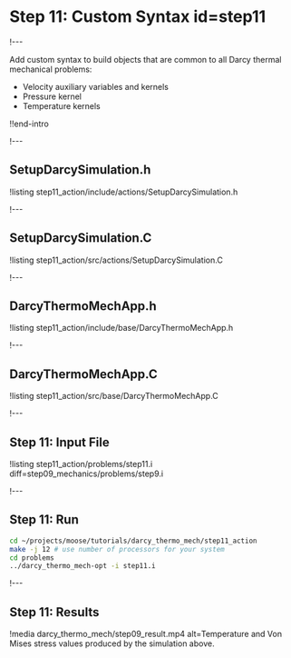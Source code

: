 # Step 11: Custom Syntax id=step11

!---

Add custom syntax to build objects that are common to all Darcy thermal mechanical problems:

- Velocity auxiliary variables and kernels
- Pressure kernel
- Temperature kernels

!!end-intro

!---

## SetupDarcySimulation.h

!listing step11_action/include/actions/SetupDarcySimulation.h

!---

## SetupDarcySimulation.C

!listing step11_action/src/actions/SetupDarcySimulation.C

!---

## DarcyThermoMechApp.h

!listing step11_action/include/base/DarcyThermoMechApp.h

!---

## DarcyThermoMechApp.C

!listing step11_action/src/base/DarcyThermoMechApp.C

!---

## Step 11: Input File

!listing step11_action/problems/step11.i diff=step09_mechanics/problems/step9.i

!---

## Step 11: Run

```bash
cd ~/projects/moose/tutorials/darcy_thermo_mech/step11_action
make -j 12 # use number of processors for your system
cd problems
../darcy_thermo_mech-opt -i step11.i
```

!---

## Step 11: Results

!media darcy_thermo_mech/step09_result.mp4
       alt=Temperature and Von Mises stress values produced by the simulation above.
